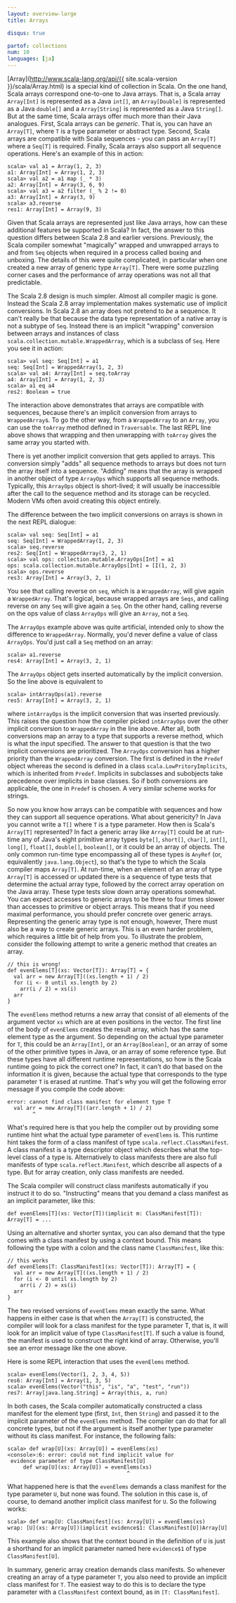 ```yaml
---
layout: overview-large
title: Arrays

disqus: true

partof: collections
num: 10
languages: [ja]
---
```


[Array](http://www.scala-lang.org/api/{{ site.scala-version }}/scala/Array.html) is a special kind of collection in Scala. On the one hand, Scala arrays correspond one-to-one to Java arrays. That is, a Scala array `Array[Int]` is represented as a Java `int[]`, an `Array[Double]` is represented as a Java `double[]` and a `Array[String]` is represented as a Java `String[]`. But at the same time, Scala arrays offer much more than their Java analogues. First, Scala arrays can be _generic_. That is, you can have an `Array[T]`, where `T` is a type parameter or abstract type. Second, Scala arrays are compatible with Scala sequences - you can pass an `Array[T]` where a `Seq[T]` is required. Finally, Scala arrays also support all sequence operations. Here's an example of this in action:

    scala> val a1 = Array(1, 2, 3)
    a1: Array[Int] = Array(1, 2, 3)
    scala> val a2 = a1 map (_ * 3)
    a2: Array[Int] = Array(3, 6, 9)
    scala> val a3 = a2 filter (_ % 2 != 0)
    a3: Array[Int] = Array(3, 9)
    scala> a3.reverse
    res1: Array[Int] = Array(9, 3)

Given that Scala arrays are represented just like Java arrays, how can these additional features be supported in Scala? In fact, the answer to this question differs between Scala 2.8 and earlier versions. Previously, the Scala compiler somewhat "magically" wrapped and unwrapped arrays to and from `Seq` objects when required in a process called boxing and unboxing. The details of this were quite complicated, in particular when one created a new array of generic type `Array[T]`. There were some puzzling corner cases and the performance of array operations was not all that predictable.

The Scala 2.8 design is much simpler. Almost all compiler magic is gone. Instead the Scala 2.8 array implementation makes systematic use of implicit conversions. In Scala 2.8 an array does not pretend to _be_ a sequence. It can't really be that because the data type representation of a native array is not a subtype of `Seq`. Instead there is an implicit "wrapping" conversion between arrays and instances of class `scala.collection.mutable.WrappedArray`, which is a subclass of `Seq`. Here you see it in action:

    scala> val seq: Seq[Int] = a1
    seq: Seq[Int] = WrappedArray(1, 2, 3)
    scala> val a4: Array[Int] = seq.toArray
    a4: Array[Int] = Array(1, 2, 3)
    scala> a1 eq a4
    res2: Boolean = true

The interaction above demonstrates that arrays are compatible with sequences, because there's an implicit conversion from arrays to `WrappedArray`s. To go the other way, from a `WrappedArray` to an `Array`, you can use the `toArray` method defined in `Traversable`. The last REPL line above shows that wrapping and then unwrapping with `toArray` gives the same array you started with.

There is yet another implicit conversion that gets applied to arrays. This conversion simply "adds" all sequence methods to arrays but does not turn the array itself into a sequence. "Adding" means that the array is wrapped in another object of type `ArrayOps` which supports all sequence methods. Typically, this `ArrayOps` object is short-lived; it will usually be inaccessible after the call to the sequence method and its storage can be recycled. Modern VMs often avoid creating this object entirely.

The difference between the two implicit conversions on arrays is shown in the next REPL dialogue:

    scala> val seq: Seq[Int] = a1
    seq: Seq[Int] = WrappedArray(1, 2, 3)
    scala> seq.reverse
    res2: Seq[Int] = WrappedArray(3, 2, 1)
    scala> val ops: collection.mutable.ArrayOps[Int] = a1
    ops: scala.collection.mutable.ArrayOps[Int] = [I(1, 2, 3)
    scala> ops.reverse
    res3: Array[Int] = Array(3, 2, 1)

You see that calling reverse on `seq`, which is a `WrappedArray`, will give again a `WrappedArray`. That's logical, because wrapped arrays are `Seqs`, and calling reverse on any `Seq` will give again a `Seq`. On the other hand, calling reverse on the ops value of class `ArrayOps` will give an `Array`, not a `Seq`.

The `ArrayOps` example above was quite artificial, intended only to show the difference to `WrappedArray`. Normally, you'd never define a value of class `ArrayOps`. You'd just call a `Seq` method on an array:

    scala> a1.reverse
    res4: Array[Int] = Array(3, 2, 1)

The `ArrayOps` object gets inserted automatically by the implicit conversion. So the line above is equivalent to

    scala> intArrayOps(a1).reverse
    res5: Array[Int] = Array(3, 2, 1)

where `intArrayOps` is the implicit conversion that was inserted previously. This raises the question how the compiler picked `intArrayOps` over the other implicit conversion to `WrappedArray` in the line above. After all, both conversions map an array to a type that supports a reverse method, which is what the input specified. The answer to that question is that the two implicit conversions are prioritized. The `ArrayOps` conversion has a higher priority than the `WrappedArray` conversion. The first is defined in the `Predef` object whereas the second is defined in a class `scala.LowPritoryImplicits`, which is inherited from `Predef`. Implicits in subclasses and subobjects take precedence over implicits in base classes. So if both conversions are applicable, the one in `Predef` is chosen. A very similar scheme works for strings.

So now you know how arrays can be compatible with sequences and how they can support all sequence operations. What about genericity? In Java you cannot write a `T[]` where `T` is a type parameter. How then is Scala's `Array[T]` represented? In fact a generic array like `Array[T]` could be at run-time any of Java's eight primitive array types `byte[]`, `short[]`, `char[]`, `int[]`, `long[]`, `float[]`, `double[]`, `boolean[]`, or it could be an array of objects. The only common run-time type encompassing all of these types is `AnyRef` (or, equivalently `java.lang.Object`), so that's the type to which the Scala compiler maps `Array[T]`. At run-time, when an element of an array of type `Array[T]` is accessed or updated there is a sequence of type tests that determine the actual array type, followed by the correct array operation on the Java array. These type tests slow down array operations somewhat. You can expect accesses to generic arrays to be three to four times slower than accesses to primitive or object arrays. This means that if you need maximal performance, you should prefer concrete over generic arrays. Representing the generic array type is not enough, however, There must also be a way to create generic arrays. This is an even harder problem, which requires a little bit of help from you. To illustrate the problem, consider the following attempt to write a generic method that creates an array.

    // this is wrong!
    def evenElems[T](xs: Vector[T]): Array[T] = {
      val arr = new Array[T]((xs.length + 1) / 2)
      for (i <- 0 until xs.length by 2)
        arr(i / 2) = xs(i)
      arr
    }

The `evenElems` method returns a new array that consist of all elements of the argument vector `xs` which are at even positions in the vector. The first line of the body of `evenElems` creates the result array, which has the same element type as the argument. So depending on the actual type parameter for `T`, this could be an `Array[Int]`, or an `Array[Boolean]`, or an array of some of the other primitive types in Java, or an array of some reference type. But these types have all different runtime representations, so how is the Scala runtime going to pick the correct one? In fact, it can't do that based on the information it is given, because the actual type that corresponds to the type parameter `T` is erased at runtime. That's why you will get the following error message if you compile the code above:

    error: cannot find class manifest for element type T
      val arr = new Array[T]((arr.length + 1) / 2)
            ^
What's required here is that you help the compiler out by providing some runtime hint what the actual type parameter of `evenElems` is. This runtime hint takes the form of a class manifest of type `scala.reflect.ClassManifest`. A class manifest is a type descriptor object which describes what the top-level class of a type is. Alternatively to class manifests there are also full manifests of type `scala.reflect.Manifest`, which describe all aspects of a type. But for array creation, only class manifests are needed.

The Scala compiler will construct class manifests automatically if you instruct it to do so. "Instructing" means that you demand a class manifest as an implicit parameter, like this:

    def evenElems[T](xs: Vector[T])(implicit m: ClassManifest[T]): Array[T] = ...

Using an alternative and shorter syntax, you can also demand that the type comes with a class manifest by using a context bound. This means following the type with a colon and the class name `ClassManifest`, like this:

    // this works
    def evenElems[T: ClassManifest](xs: Vector[T]): Array[T] = {
      val arr = new Array[T]((xs.length + 1) / 2)
      for (i <- 0 until xs.length by 2)
        arr(i / 2) = xs(i)
      arr
    }

The two revised versions of `evenElems` mean exactly the same. What happens in either case is that when the `Array[T]` is constructed, the compiler will look for a class manifest for the type parameter T, that is, it will look for an implicit value of type `ClassManifest[T]`. If such a value is found, the manifest is used to construct the right kind of array. Otherwise, you'll see an error message like the one above.

Here is some REPL interaction that uses the `evenElems` method.

    scala> evenElems(Vector(1, 2, 3, 4, 5))
    res6: Array[Int] = Array(1, 3, 5)
    scala> evenElems(Vector("this", "is", "a", "test", "run"))
    res7: Array[java.lang.String] = Array(this, a, run)

In both cases, the Scala compiler automatically constructed a class manifest for the element type (first, `Int`, then `String`) and passed it to the implicit parameter of the `evenElems` method. The compiler can do that for all concrete types, but not if the argument is itself another type parameter without its class manifest. For instance, the following fails:

    scala> def wrap[U](xs: Array[U]) = evenElems(xs)
    <console>:6: error: could not find implicit value for
     evidence parameter of type ClassManifest[U]
         def wrap[U](xs: Array[U]) = evenElems(xs)
                                          ^
What happened here is that the `evenElems` demands a class manifest for the type parameter `U`, but none was found. The solution in this case is, of course, to demand another implicit class manifest for `U`. So the following works:

    scala> def wrap[U: ClassManifest](xs: Array[U]) = evenElems(xs)
    wrap: [U](xs: Array[U])(implicit evidence$1: ClassManifest[U])Array[U]

This example also shows that the context bound in the definition of `U` is just a shorthand for an implicit parameter named here `evidence$1` of type `ClassManifest[U]`.

In summary, generic array creation demands class manifests. So whenever creating an array of a type parameter `T`, you also need to provide an implicit class manifest for `T`. The easiest way to do this is to declare the type parameter with a `ClassManifest` context bound, as in `[T: ClassManifest]`.

